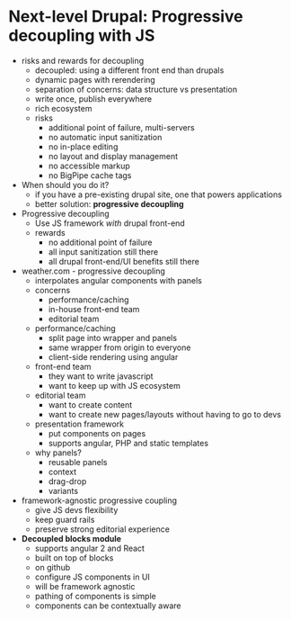 # Next-level Drupal: Progressive decoupling with JS
* risks and rewards for decoupling
  * decoupled: using a different front end than drupals
  * dynamic pages with rerendering
  * separation of concerns: data structure vs presentation
  * write once, publish everywhere
  * rich ecosystem
  * risks
    * additional point of failure, multi-servers
    * no automatic input sanitization
    * no in-place editing
    * no layout and display management
    * no accessible markup
    * no BigPipe cache tags
* When should you do it?
  * if you have a pre-existing drupal site, one that powers applications
  * better solution: **progressive decoupling**
* Progressive decoupling
  * Use JS framework *with* drupal front-end
  * rewards
    * no additional point of failure
    * all input sanitization still there
    * all drupal front-end/UI benefits still there
* weather.com - progressive decoupling
  * interpolates angular components with panels
  * concerns
    * performance/caching
    * in-house front-end team
    * editorial team
  * performance/caching
    * split page into wrapper and panels
    * same wrapper from origin to everyone
    * client-side rendering using angular
  * front-end team
    * they want to write javascript
    * want to keep up with JS ecosystem
  * editorial team
    * want to create content
    * want to create new pages/layouts without having to go to devs
  * presentation framework
    * put components on pages
    * supports angular, PHP and static templates
  * why panels?
    * reusable panels
    * context
    * drag-drop
    * variants
* framework-agnostic progressive coupling
  * give JS devs flexibility
  * keep guard rails
  * preserve strong editorial experience
* **Decoupled blocks module**
  * supports angular 2 and React
  * built on top of blocks
  * on github
  * configure JS components in UI
  * will be framework agnostic
  * pathing of components is simple
  * components can be contextually aware
